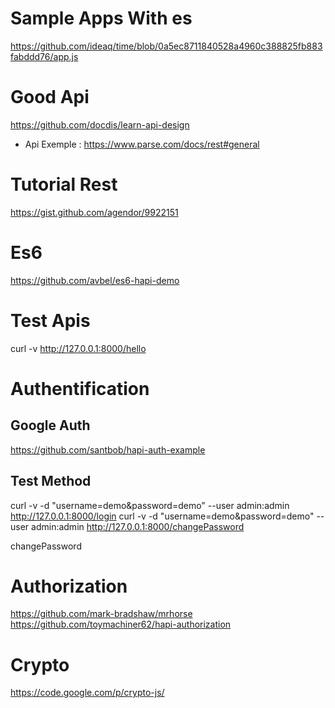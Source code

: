 



# Sample Apps With es
https://github.com/ideaq/time/blob/0a5ec8711840528a4960c388825fb883fabddd76/app.js

# Good Api
https://github.com/docdis/learn-api-design

- Api Exemple : https://www.parse.com/docs/rest#general


# Tutorial Rest 
https://gist.github.com/agendor/9922151

# Es6 
https://github.com/avbel/es6-hapi-demo


# Test Apis
curl -v  http://127.0.0.1:8000/hello


# Authentification
## Google Auth
https://github.com/santbob/hapi-auth-example

## Test Method
curl -v -d "username=demo&password=demo" --user admin:admin  http://127.0.0.1:8000/login
curl -v -d "username=demo&password=demo" --user admin:admin  http://127.0.0.1:8000/changePassword

changePassword
# Authorization
https://github.com/mark-bradshaw/mrhorse
https://github.com/toymachiner62/hapi-authorization

# Crypto
https://code.google.com/p/crypto-js/
